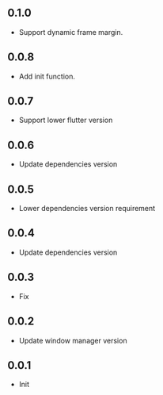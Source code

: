 ## 0.1.0

* Support dynamic frame margin.

## 0.0.8

* Add init function.

## 0.0.7

* Support lower flutter version

## 0.0.6

* Update dependencies version

## 0.0.5

* Lower dependencies version requirement

## 0.0.4

* Update dependencies version

## 0.0.3

* Fix

## 0.0.2

* Update window manager version


## 0.0.1

* Init
